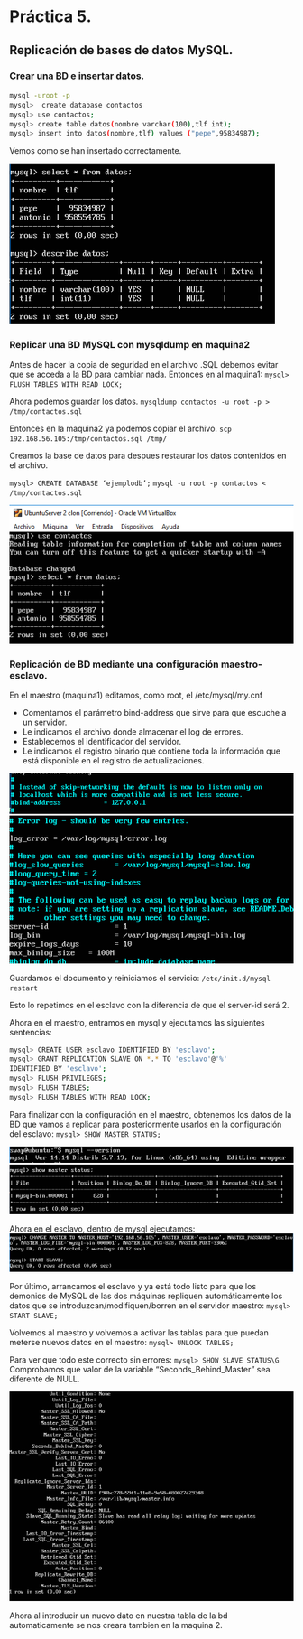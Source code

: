 # Práctica 5.

## Replicación de bases de datos MySQL.

### Crear una BD e insertar datos.

```bash
mysql -uroot -p
mysql>  create database contactos
mysql> use contactos;
mysql> create table datos(nombre varchar(100),tlf int);
mysql> insert into datos(nombre,tlf) values ("pepe",95834987);
```

Vemos como se han insertado correctamente.

![img](https://github.com/suribel/SWAP/blob/master/img/P5/tablas.PNG)

### Replicar una BD MySQL con mysqldump en maquina2

Antes de hacer la copia de seguridad en el archivo .SQL debemos evitar que se
acceda a la BD para cambiar nada.
Entonces en al maquina1:
`mysql> FLUSH TABLES WITH READ LOCK;`

Ahora podemos guardar los datos.
`mysqldump contactos -u root -p > /tmp/contactos.sql`

Entonces en la maquina2 ya podemos copiar el archivo.
`scp 192.168.56.105:/tmp/contactos.sql /tmp/`

Creamos la base de datos para despues restaurar los datos contenidos en el archivo.

`mysql> CREATE DATABASE ‘ejemplodb’;`
`mysql -u root -p contactos < /tmp/contactos.sql`

![img](https://github.com/suribel/SWAP/blob/master/img/P5/m2.PNG)

### Replicación de BD mediante una configuración maestro-esclavo.

En el maestro (maquina1) editamos, como root, el /etc/mysql/my.cnf
- Comentamos el parámetro bind-address que sirve para que escuche a un servidor.
- Le indicamos el archivo donde almacenar el log de errores.
- Establecemos el identificador del servidor.
- Le indicamos el registro binario que contiene toda la información que está disponible en el registro de actualizaciones.

![img](https://github.com/suribel/SWAP/blob/master/img/P5/bind.PNG)
![img](https://github.com/suribel/SWAP/blob/master/img/P5/bind2.PNG)

Guardamos el documento y reiniciamos el servicio:
`/etc/init.d/mysql restart`

Esto lo repetimos en el esclavo con la diferencia de que el server-id será 2.

Ahora en el maestro, entramos en mysql y ejecutamos las siguientes sentencias:
```bash
mysql> CREATE USER esclavo IDENTIFIED BY 'esclavo';
mysql> GRANT REPLICATION SLAVE ON *.* TO 'esclavo'@'%'
IDENTIFIED BY 'esclavo';
mysql> FLUSH PRIVILEGES;
mysql> FLUSH TABLES;
mysql> FLUSH TABLES WITH READ LOCK;
```

Para finalizar con la configuración en el maestro, obtenemos los datos de la BD que vamos a replicar para posteriormente usarlos en la configuración del esclavo:
`mysql> SHOW MASTER STATUS;`

![img](https://github.com/suribel/SWAP/blob/master/img/P5/versoin.PNG)
![img](https://github.com/suribel/SWAP/blob/master/img/P5/status.PNG)

Ahora en el esclavo, dentro de mysql ejecutamos:
![img](https://github.com/suribel/SWAP/blob/master/img/P5/esclavo.PNG)

Por último, arrancamos el esclavo y ya está todo listo para que los demonios de MySQL de las dos máquinas repliquen automáticamente los datos que se introduzcan/modifiquen/borren en el servidor maestro:
`mysql> START SLAVE;`

Volvemos al maestro y volvemos a activar las tablas para que puedan meterse nuevos datos en el maestro:
`mysql> UNLOCK TABLES;`

Para ver que todo este correcto sin errores: `mysql> SHOW SLAVE STATUS\G`
Comprobamos que valor de la variable “Seconds_Behind_Master” sea diferente de NULL.

![img](https://github.com/suribel/SWAP/blob/master/img/P5/noerror.PNG)

Ahora al introducir un nuevo dato en nuestra tabla de la bd automaticamente se nos creara tambien en la maquina 2.
